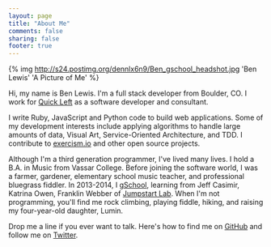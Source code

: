 ```yaml
---
layout: page
title: "About Me"
comments: false
sharing: false
footer: true
---
```


{% img http://s24.postimg.org/dennlx6n9/Ben_gschool_headshot.jpg 'Ben Lewis' 'A Picture of Me' %}

Hi, my name is Ben Lewis. I'm a full stack developer from Boulder, CO. I work for [Quick Left](http://www.quickleft.com) as a software developer and consultant.

I write Ruby, JavaScript and Python code to build web applications. Some of my development interests include applying algorithms to handle large amounts of data, Visual Art, Service-Oriented Architecture, and TDD. I contribute to [exercism.io](www.exercism.io) and other open source projects.

Although I'm a third generation programmer, I've lived many lives. I hold a B.A. in Music from Vassar College. Before joining the software world, I was a farmer, gardener, elementary school music teacher, and professional bluegrass fiddler. In 2013-2014, I [gSchool](http://www.galvanize.it/school/), learning from Jeff Casimir, Katrina Owen, Franklin Webber of [Jumpstart Lab](www.jumpstartlab.com). When I'm not programming, you'll find me rock climbing, playing fiddle, hiking, and raising my four-year-old daughter, Lumin.

Drop me a line if you ever want to talk. Here's how to find me on [GitHub](https://github.com/fluxusfrequency/) and follow me on [Twitter](https://twitter.com/fluxusfrequency).


